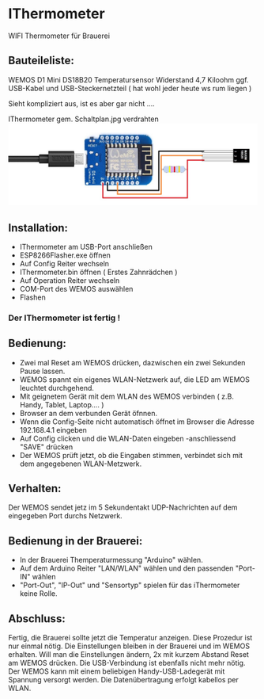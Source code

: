 # IThermometer
WIFI Thermometer für Brauerei

## Bauteileliste:

WEMOS D1 Mini
DS18B20 Temperatursensor
Widerstand 4,7 Kiloohm
ggf. USB-Kabel und USB-Steckernetzteil ( hat wohl jeder heute ws rum liegen )

Sieht kompliziert aus, ist es aber gar nicht ....

IThermometer gem. Schaltplan.jpg verdrahten
![Schaltpln](Schaltplan.jpg)

## Installation:

- IThermometer am USB-Port anschließen
- ESP8266Flasher.exe öffnen
- Auf Config Reiter wechseln
- IThermometer.bin öffnen ( Erstes Zahnrädchen )
- Auf Operation Reiter wechseln
- COM-Port des WEMOS auswählen
- Flashen

### Der IThermometer ist fertig !

## Bedienung:

- Zwei mal Reset am WEMOS drücken, dazwischen ein zwei Sekunden Pause lassen.
- WEMOS spannt ein eigenes WLAN-Netzwerk auf, die LED am WEMOS leuchtet durchgehend.
- Mit geignetem Gerät mit dem WLAN des WEMOS verbinden ( z.B. Handy, Tablet, Laptop.... )
- Browser an dem verbunden Gerät öfnnen.
- Wenn die Config-Seite nicht automatisch öffnet im Browser die Adresse 192.168.4.1 eingeben
- Auf Config clicken und die WLAN-Daten eingeben -anschliessend "SAVE" drücken
- Der WEMOS prüft jetzt, ob die Eingaben stimmen, verbindet sich mit dem angegebenen WLAN-Metzwerk.

## Verhalten:

Der WEMOS sendet jetz im 5 Sekundentakt UDP-Nachrichten auf dem eingegeben Port durchs Netzwerk. 

## Bedienung in der Brauerei:

- In der Brauerei Themperaturmessung "Arduino" wählen.
- Auf dem Arduino Reiter "LAN/WLAN" wählen und den passenden "Port-IN" wählen
- "Port-Out", "IP-Out" und "Sensortyp" spielen für das iThermometer keine Rolle. 

## Abschluss:

Fertig, die Brauerei sollte jetzt die Temperatur anzeigen.
Diese Prozedur ist nur einmal nötig. Die Einstellungen bleiben in der Brauerei und im WEMOS erhalten.
Will man die Einstellungen ändern, 2x mit kurzem Abstand Reset am WEMOS drücken.
Die USB-Verbindung ist ebenfalls nicht mehr nötig. Der WEMOS kann mit einem beliebigen Handy-USB-Ladegerät 
mit Spannung versorgt werden.
Die Datenübertragung erfolgt kabellos per WLAN.
